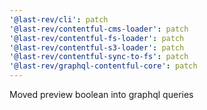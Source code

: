 ```yaml
---
'@last-rev/cli': patch
'@last-rev/contentful-cms-loader': patch
'@last-rev/contentful-fs-loader': patch
'@last-rev/contentful-s3-loader': patch
'@last-rev/contentful-sync-to-fs': patch
'@last-rev/graphql-contentful-core': patch
---
```


Moved preview boolean into graphql queries
